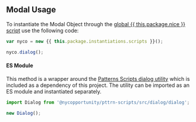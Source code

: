 ## Modal Usage

To instantiate the Modal Object through the <a href="{{ this.package.cdn.release }}{{ this.package.version }}{{ this.package.cdn.scripts }}">global {{ this.package.nice }} script</a> use the following code:

```javascript
var nyco = new {{ this.package.instantiations.scripts }}();

nyco.dialog();
```

#### ES Module

This method is a wrapper around the [Patterns Scripts dialog utility](https://github.com/CityOfNewYork/patterns-scripts/tree/main/src/dialog) which is included as a dependency of this project. The utility can be imported as an ES module and instantiated separately.

```javascript
import Dialog from '@nycopportunity/pttrn-scripts/src/dialog/dialog';

new Dialog();
```
